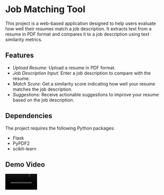 # Job Matching Tool

This project is a web-based application designed to help users evaluate how well their resumes match a job description. It extracts text from a resume in PDF format and compares it to a job description using text similarity metrics.

## Features

- *Upload Resume:* Upload a resume in PDF format.
- *Job Description Input:* Enter a job description to compare with the resume.
- *Match Score:* Get a similarity score indicating how well your resume matches the job description.
- *Suggestions:* Receive actionable suggestions to improve your resume based on the job description.

## Dependencies
The project requires the following Python packages:

- Flask
- PyPDF2
- scikit-learn

## Demo Video
<video src='https://github.com/user-attachments/assets/78553915-355e-4959-a7ad-65efef385aaf' width="100" height="auto" controls />

